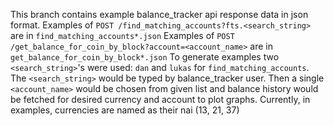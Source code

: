This branch contains example balance_tracker api response data in json format.
Examples of `POST /find_matching_accounts?fts.<search_string>` are in `find_matching_accounts*.json`
Examples of `POST /get_balance_for_coin_by_block?account=<account_name>` are in `get_balance_for_coin_by_block*.json`
To generate examples two `<search_string>`'s were used: `dan` and `lukas` for `find_matching_accounts`. 
The `<search_string>` would be typed by balance_tracker user. Then a single `<account_name>` would be chosen from given list and balance history would be fetched for desired currency and account to plot graphs. Currently, in examples, currencies are named as their nai (13, 21, 37)
